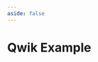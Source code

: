 ```yaml
---
aside: false
---
```


# Qwik Example

<script setup>
import Demo from '../components/Demo.vue'
</script>

<Demo url="https://githubbox.com/willnguyen1312/zoom-image/tree/main/examples/qwik-ts" />
